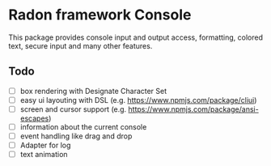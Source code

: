 # Radon framework Console
This package provides console input and output access, formatting, colored text, secure input and many other features.

## Todo
- [ ] box rendering with Designate Character Set
- [ ] easy ui layouting with DSL (e.g. https://www.npmjs.com/package/cliui)
- [ ] screen and cursor support (e.g. https://www.npmjs.com/package/ansi-escapes)
- [ ] information about the current console
- [ ] event handling like drag and drop
- [ ] Adapter for log
- [ ] text animation